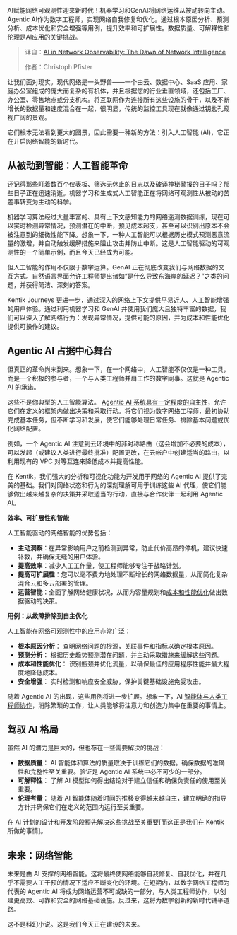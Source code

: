 
<!--
title: 网络可观测性中的人工智能：网络智能的曙光
cover: https://cdn.thenewstack.io/media/2025/03/2a5b1a03-wei-shen-cqf4xf1itg8-unsplash-scaled.jpg
summary: AI赋能网络可观测性迎来新时代！机器学习和GenAI将网络运维从被动转向主动。Agentic AI作为数字工程师，实现网络自我修复和优化。通过根本原因分析、预测分析、成本优化和安全增强等用例，提升效率和可扩展性。数据质量、可解释性和伦理是AI应用的关键挑战。
-->

AI赋能网络可观测性迎来新时代！机器学习和GenAI将网络运维从被动转向主动。Agentic AI作为数字工程师，实现网络自我修复和优化。通过根本原因分析、预测分析、成本优化和安全增强等用例，提升效率和可扩展性。数据质量、可解释性和伦理是AI应用的关键挑战。

> 译自：[AI in Network Observability: The Dawn of Network Intelligence](https://thenewstack.io/ai-in-network-observability-the-dawn-of-network-intelligence/)
> 
> 作者：Christoph Pfister

让我们面对现实。现代网络是一头野兽——一个由云、数据中心、SaaS 应用、家庭办公室组成的庞大而复杂的有机体，并且根据您的行业垂直领域，还包括工厂、办公室、零售地点或分支机构。将互联网作为连接所有这些设施的骨干，以及不断增长的数据量和速度混合在一起，很明显，传统的监控工具现在就像通过钥匙孔窥视广阔的景观。

它们根本无法看到更大的图景，因此需要一种新的方法：引入人工智能 (AI)，它正在开启网络智能的新时代。

## 从被动到智能：人工智能革命

还记得那些盯着数百个仪表板、筛选无休止的日志以及破译神秘警报的日子吗？那些日子正在迅速消逝。机器学习和生成式人工智能正在将网络可观测性从被动的苦差事转变为主动的科学。

机器学习算法经过大量丰富的、具有上下文感知能力的网络遥测数据训练，现在可以实时检测异常情况，预测潜在的中断，预见成本超支，甚至可以识别出原本不会被注意到的细微性能下降。想象一下，一种人工智能可以根据历史模式预测恶意流量的激增，并自动触发缓解措施来阻止攻击并防止中断。这是人工智能驱动的可观测性的一个简单示例，而且今天已经成为可能。

但人工智能的作用不仅限于数字运算。GenAI 正在彻底改变我们与网络数据的交互方式。自然语言界面允许工程师提出诸如“是什么导致东海岸的延迟？”之类的问题，并获得简洁、深刻的答案。

Kentik Journeys 更进一步，通过深入的网络上下文提供平易近人、人工智能增强的用户体验。通过利用机器学习和 GenAI 并使用我们庞大且独特丰富的数据，我们可以深入了解网络行为：发现异常情况，提供可能的原因，并为成本和性能优化提供可操作的建议。

## Agentic AI 占据中心舞台

但真正的革命尚未到来。想象一下，在一个网络中，人工智能不仅仅是一种工具，而是一个积极的参与者，一个与人类工程师并肩工作的数字同事。这就是 Agentic AI 的承诺。

这些不是你典型的人工智能算法。 [Agentic AI 系统具有一定程度的自主性](https://thenewstack.io/agentic-ai-tools-for-building-and-managing-agentic-systems/)，允许它们在定义的框架内做出决策和采取行动。将它们视为数字网络工程师，最初协助完成基本任务，但不断学习和发展，使它们能够处理日常任务、排除基本问题或优化网络配置。

例如，一个 Agentic AI 注意到云环境中的非对称路由（这会增加不必要的成本），可以发起（或建议人类进行最终批准）配置更改，在云帐户中创建适当的路由，以利用现有的 VPC 对等互连来降低成本并提高性能。

在 Kentik，我们强大的分析和可视化功能为开发用于网络的 Agentic AI 提供了完美的基础。我们对网络状态和行为的深刻理解可用于训练这些 AI 代理，使它们能够做出越来越复杂的决策并采取适当的行动，直接与合作伙伴一起利用 Agentic AI。

**效率、可扩展性和智能**

人工智能驱动的网络智能的优势包括：

*   **主动洞察**：在异常影响用户之前检测到异常，防止代价高昂的停机，建议快速补救，并确保无缝的用户体验。
*   **提高效率**：减少人工工作量，使工程师能够专注于战略计划。
*   **提高可扩展性**：您可以毫不费力地处理不断增长的网络数据量，从而简化复杂混合云和多云部署的管理。
*   **运营智能**：全面了解网络健康状况，从而为容量规划和[成本和性能优化](https://thenewstack.io/engineers-guide-to-cloud-cost-optimization-engineering-resources-in-the-cloud/)做出数据驱动的决策。

**用例：从故障排除到自主优化**

人工智能在网络可观测性中的应用非常广泛：

- **根本原因分析**： 查明网络问题的根源，关联事件和指标以确定根本原因。
- **预测分析**： 根据历史趋势预测潜在问题，并主动采取措施来缓解这些问题。
- **成本和性能优化**： 识别瓶颈并优化流量，以确保最佳的应用程序性能并最大程度地降低成本。
- **安全增强**： 实时检测和响应安全威胁，保护关键基础设施免受攻击。

随着 Agentic AI 的出现，这些用例将进一步扩展。想象一下，AI [智能体与人类工程师协作](https://thenewstack.io/agents-shift-genai-from-order-takers-to-collaborators/)，消除繁琐的工作，让人类能够将注意力和创造力集中在重要的事情上。

## 驾驭 AI 格局

虽然 AI 的潜力是巨大的，但也存在一些需要解决的挑战：

- **数据质量**： AI 智能体和算法的质量取决于训练它们的数据。确保数据的准确性和完整性至关重要。验证是 Agentic AI 系统中必不可少的一部分。
- **可解释性**： 了解 AI 模型如何得出结论对于建立信任和确保负责任的使用至关重要。
- **伦理考量**： 随着 AI 智能体随着时间的推移变得越来越自主，建立明确的指导方针并确保它们在定义的范围内运行至关重要。

在 AI 计划的设计和开发阶段预先解决这些挑战至关重要[而这正是我们在 Kentik 所做的事情]。

## 未来：网络智能

未来是由 AI 支撑的网络智能。这将最终使网络能够自我修复、自我优化，并在几乎不需要人工干预的情况下适应不断变化的环境。在短期内，以数字网络工程师为代表的 Agentic AI 将成为网络运营不可或缺的一部分，与人类工程师协作，以创建更高效、可靠和安全的网络基础设施。反过来，这将为数字创新的新时代铺平道路。

这不是科幻小说。这是我们今天正在建设的未来。